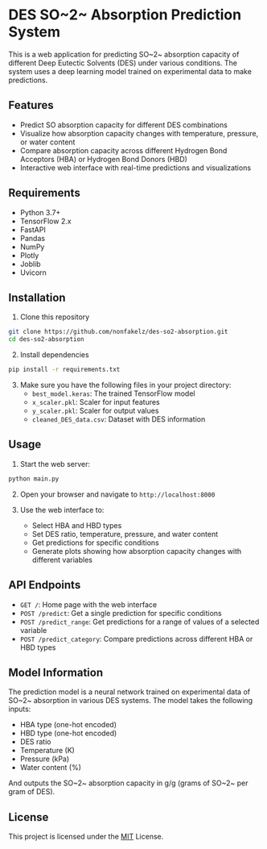 # DES SO~2~ Absorption Prediction System

This is a web application for predicting SO~2~ absorption capacity of different Deep Eutectic Solvents (DES) under various conditions. The system uses a deep learning model trained on experimental data to make predictions.

## Features

- Predict SO absorption capacity for different DES combinations
- Visualize how absorption capacity changes with temperature, pressure, or water content
- Compare absorption capacity across different Hydrogen Bond Acceptors (HBA) or Hydrogen Bond Donors (HBD)
- Interactive web interface with real-time predictions and visualizations

## Requirements

- Python 3.7+
- TensorFlow 2.x
- FastAPI
- Pandas
- NumPy
- Plotly
- Joblib
- Uvicorn

## Installation

1. Clone this repository

```bash
git clone https://github.com/nonfakelz/des-so2-absorption.git
cd des-so2-absorption
```

2. Install dependencies

```bash
pip install -r requirements.txt
```

3. Make sure you have the following files in your project directory:
   - `best_model.keras`: The trained TensorFlow model
   - `x_scaler.pkl`: Scaler for input features
   - `y_scaler.pkl`: Scaler for output values
   - `cleaned_DES_data.csv`: Dataset with DES information

## Usage

1. Start the web server:

```bash
python main.py
```

2. Open your browser and navigate to `http://localhost:8000`

3. Use the web interface to:
   - Select HBA and HBD types
   - Set DES ratio, temperature, pressure, and water content
   - Get predictions for specific conditions
   - Generate plots showing how absorption capacity changes with different variables

## API Endpoints

- `GET /`: Home page with the web interface
- `POST /predict`: Get a single prediction for specific conditions
- `POST /predict_range`: Get predictions for a range of values of a selected variable
- `POST /predict_category`: Compare predictions across different HBA or HBD types

## Model Information

The prediction model is a neural network trained on experimental data of SO~2~ absorption in various DES systems. The model takes the following inputs:

- HBA type (one-hot encoded)
- HBD type (one-hot encoded)
- DES ratio
- Temperature (K)
- Pressure (kPa)
- Water content (%)

And outputs the SO~2~ absorption capacity in g/g (grams of SO~2~ per gram of DES).

## License

This project is licensed under the [MIT](https://opensource.org/license/mit/) License.